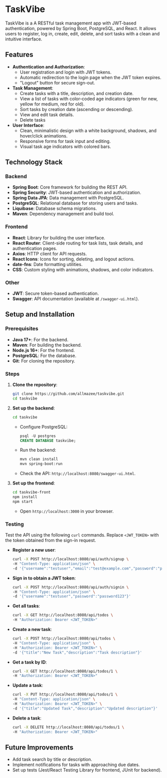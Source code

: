 # TaskVibe

TaskVibe is a A RESTful task management app with JWT-based authentication, powered by Spring Boot, PostgreSQL, and React. It allows users to register, log in, create, edit, delete, and sort tasks with a clean and intuitive interface.

## Features

- **Authentication and Authorization**:
  - User registration and login with JWT tokens.
  - Automatic redirection to the login page when the JWT token expires.
  - "Logout" button for secure sign-out.
- **Task Management**:
  - Create tasks with a title, description, and creation date.
  - View a list of tasks with color-coded age indicators (green for new, yellow for medium, red for old).
  - Sort tasks by creation date (ascending or descending).
  - View and edit task details.
  - Delete tasks
- **User Interface**:
  - Clean, minimalistic design with a white background, shadows, and hover/click animations.
  - Responsive forms for task input and editing.
  - Visual task age indicators with colored bars.

## Technology Stack

### Backend

- **Spring Boot**: Core framework for building the REST API.
- **Spring Security**: JWT-based authentication and authorization.
- **Spring Data JPA**: Data management with PostgreSQL.
- **PostgreSQL**: Relational database for storing users and tasks.
- **Liquibase**: Database schema migrations.
- **Maven**: Dependency management and build tool.

### Frontend

- **React**: Library for building the user interface.
- **React Router**: Client-side routing for task lists, task details, and authentication pages.
- **Axios**: HTTP client for API requests.
- **React Icons**: Icons for sorting, deleting, and logout actions.
- **date-fns**: Date formatting utilities.
- **CSS**: Custom styling with animations, shadows, and color indicators.

### Other

- **JWT**: Secure token-based authentication.
- **Swagger**: API documentation (available at `/swagger-ui.html`).

## Setup and Installation

### Prerequisites

- **Java 17+**: For the backend.
- **Maven**: For building the backend.
- **Node.js 16+**: For the frontend.
- **PostgreSQL**: For the database.
- **Git**: For cloning the repository.

### Steps

1. **Clone the repository**:
   
   ```bash
   git clone https://github.com/allmazee/taskvibe.git
   cd taskvibe
   ```

2. **Set up the backend**:
   
   ```bash
   cd taskvibe
   ```
   
   - Configure PostgreSQL:
     
     ```sql
     psql -U postgres
     CREATE DATABASE taskvibe;
     ```
   
   - Run the backend:
     
     ```bash
     mvn clean install
     mvn spring-boot:run
     ```
   
   - Check the API: `http://localhost:8080/swagger-ui.html`.

3. **Set up the frontend**:
   
   ```bash
   cd taskvibe-front
   npm install
   npm start
   ```
   
   - Open `http://localhost:3000` in your browser.

### Testing

Test the API using the following `curl` commands. Replace `<JWT_TOKEN>` with the token obtained from the sign-in request.

* **Register a new user**:
  
  ```bash
  curl -X POST http://localhost:8080/api/auth/signup \
  -H "Content-Type: application/json" \
  -d '{"username":"testuser","email":"test@example.com","password":"password123"}'
  ```

* **Sign in to obtain a JWT token**:
  
  ```bash
  curl -X POST http://localhost:8080/api/auth/signin \
  -H "Content-Type: application/json" \
  -d '{"username":"testuser","password":"password123"}'
  ```

* **Get all tasks**:
  
  ```bash
  curl -X GET http://localhost:8080/api/todos \
  -H "Authorization: Bearer <JWT_TOKEN>"
  ```

* **Create a new task**:
  
  ```bash
  curl -X POST http://localhost:8080/api/todos \
  -H "Content-Type: application/json" \
  -H "Authorization: Bearer <JWT_TOKEN>" \
  -d '{"title":"New Task","description":"Task description"}'
  ```

* **Get a task by ID**:
  
  ```bash
  curl -X GET http://localhost:8080/api/todos/1 \
  -H "Authorization: Bearer <JWT_TOKEN>"
  ```

* **Update a task**:
  
  ```bash
  curl -X PUT http://localhost:8080/api/todos/1 \
  -H "Content-Type: application/json" \
  -H "Authorization: Bearer <JWT_TOKEN>" \
  -d '{"title":"Updated Task","description":"Updated description"}'
  ```

* **Delete a task**:
  
  ```bash
  curl -X DELETE http://localhost:8080/api/todos/1 \
  -H "Authorization: Bearer <JWT_TOKEN>"
  ```

## Future Improvements

- Add task search by title or description.
- Implement notifications for tasks with approaching due dates.
- Set up tests (Jest/React Testing Library for frontend, JUnit for backend).
